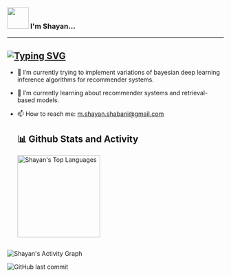 ### <img src="https://media.giphy.com/media/VgCDAzcKvsR6OM0uWg/giphy.gif" width="50"> I'm Shayan...  
---
[![Typing SVG](https://readme-typing-svg.demolab.com?font=Fira+Code&pause=1000&color=53F7CF&width=435&lines=Machine+Learning+Enthusiast)](https://git.io/typing-svg)
---

- 🔭 I’m currently trying to implement variations of bayesian deep learning inference algorithms for recommender systems.
- 🌱 I’m currently learning about recommender systems and retrieval-based models.
- 📫 How to reach me: m.shayan.shabani@gmail.com


  <summary><h2>📊 Github Stats and Activity</h2></summary>

  <img alt="Shayan's Top Languages" src="https://denvercoder1-github-readme-stats.vercel.app/api/top-langs/?username=shayanshabani&langs_count=8&layout=compact&theme=react&hide_border=true&bg_color=1F222E&title_color=53F7CF&icon_color=53F7CF&hide=Jupyter%20Notebook,Roff" height="192px"/></a>
  <br/>
<summary><h2></h2></summary>
 <img alt="Shayan's Activity Graph" src="https://github-readme-activity-graph.vercel.app/graph/?username=shayanshabani&bg_color=1F222E&color=53F7CF&line=53F7CF&point=FFFFFF&hide_border=true" /></a>

![GitHub last commit](https://img.shields.io/github/last-commit/shayanshabani/shayanshabani)
